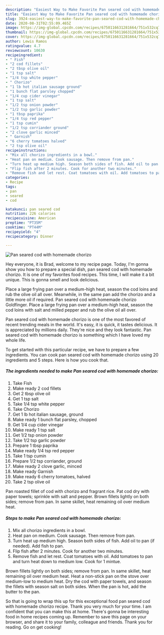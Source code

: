 ```yaml
---
description: "Easiest Way to Make Favorite Pan seared cod with homemade chorizo"
title: "Easiest Way to Make Favorite Pan seared cod with homemade chorizo"
slug: 3924-easiest-way-to-make-favorite-pan-seared-cod-with-homemade-chorizo
date: 2020-08-31T02:55:09.465Z
image: https://img-global.cpcdn.com/recipes/6750116631281664/751x532cq70/pan-seared-cod-with-homemade-chorizo-recipe-main-photo.jpg
thumbnail: https://img-global.cpcdn.com/recipes/6750116631281664/751x532cq70/pan-seared-cod-with-homemade-chorizo-recipe-main-photo.jpg
cover: https://img-global.cpcdn.com/recipes/6750116631281664/751x532cq70/pan-seared-cod-with-homemade-chorizo-recipe-main-photo.jpg
author: Lewis Ramos
ratingvalue: 4.7
reviewcount: 10630
recipeingredient:
- " Fish"
- "2 cod fillets"
- "2 tbsp olive oil"
- "1 tsp salt"
- "1/4 tsp white pepper"
- " Chorizo"
- "1 lb hot italian sausage ground"
- "1 bunch flat parsley chopped"
- "1/4 cup cider vinegar"
- "1 tsp salt"
- "1/2 tsp onion powder"
- "1/2 tsp garlic powder"
- "1 tbsp paprika"
- "1/4 tsp red pepper"
- "1 tsp cumin"
- "1/2 tsp corriander ground"
- "2 clove garlic minced"
- " Garnish"
- "6 cherry tomatoes halved"
- "2 tsp olive oil"
recipeinstructions:
- "Mix all chorizo ingredients in a bowl."
- "Heat pan on medium. Cook sausage. Then remove from pan."
- "Turn heat up medium high. Season both sides of fish. Add oil to pan (if needed). Add fish to pan."
- "Flip fish after 2 minutes. Cook for another two minutes."
- "Remove fish and let rest. Coat tomatoes with oil. Add tomatoes to pan and turn heat down to medium low. Cook for 1 mintue."
categories:
- Recipe
tags:
- pan
- seared
- cod

katakunci: pan seared cod 
nutrition: 226 calories
recipecuisine: American
preptime: "PT35M"
cooktime: "PT44M"
recipeyield: "4"
recipecategory: Dinner

---
```



![Pan seared cod with homemade chorizo](https://img-global.cpcdn.com/recipes/6750116631281664/751x532cq70/pan-seared-cod-with-homemade-chorizo-recipe-main-photo.jpg)

Hey everyone, it is Brad, welcome to my recipe page. Today, I'm gonna show you how to prepare a special dish, pan seared cod with homemade chorizo. It is one of my favorites food recipes. This time, I will make it a bit unique. This is gonna smell and look delicious.

Place a large frying pan over a medium-high heat, season the cod loins and rub the olive oil all over. Meanwhile, in the same pan add the chorizo and a little more oil if required. Pan seared cod with homemade chorizo Goldfinger. Place a large frying pan over a medium-high heat, season the cod loins with salt and milled pepper and rub the olive oil all over.

Pan seared cod with homemade chorizo is one of the most favored of recent trending meals in the world. It's easy, it is quick, it tastes delicious. It is appreciated by millions daily. They're nice and they look fantastic. Pan seared cod with homemade chorizo is something which I have loved my whole life.


To get started with this particular recipe, we have to prepare a few ingredients. You can cook pan seared cod with homemade chorizo using 20 ingredients and 5 steps. Here is how you cook that.

<!--inarticleads1-->

##### The ingredients needed to make Pan seared cod with homemade chorizo:

1. Take  Fish
1. Make ready 2 cod fillets
1. Get 2 tbsp olive oil
1. Get 1 tsp salt
1. Take 1/4 tsp white pepper
1. Take  Chorizo
1. Get 1 lb hot italian sausage, ground
1. Make ready 1 bunch flat parsley, chopped
1. Get 1/4 cup cider vinegar
1. Make ready 1 tsp salt
1. Get 1/2 tsp onion powder
1. Take 1/2 tsp garlic powder
1. Prepare 1 tbsp paprika
1. Make ready 1/4 tsp red pepper
1. Take 1 tsp cumin
1. Prepare 1/2 tsp corriander, ground
1. Make ready 2 clove garlic, minced
1. Make ready  Garnish
1. Make ready 6 cherry tomatoes, halved
1. Take 2 tsp olive oil


Pan roasted fillet of cod with chorizo and fragrant rice. Pat cod dry with paper towels; sprinkle with salt and pepper. Brown fillets lightly on both sides; remove from pan. In same skillet, heat remaining oil over medium heat. 

<!--inarticleads2-->

##### Steps to make Pan seared cod with homemade chorizo:

1. Mix all chorizo ingredients in a bowl.
1. Heat pan on medium. Cook sausage. Then remove from pan.
1. Turn heat up medium high. Season both sides of fish. Add oil to pan (if needed). Add fish to pan.
1. Flip fish after 2 minutes. Cook for another two minutes.
1. Remove fish and let rest. Coat tomatoes with oil. Add tomatoes to pan and turn heat down to medium low. Cook for 1 mintue.


Brown fillets lightly on both sides; remove from pan. In same skillet, heat remaining oil over medium heat. Heat a non-stick pan on the stove over medium-low to medium heat. Dry the cod with paper towels, and season the fillets with season salt on both sides. When the pan is hot, add the butter to the pan. 

So that is going to wrap this up for this exceptional food pan seared cod with homemade chorizo recipe. Thank you very much for your time. I am confident that you can make this at home. There's gonna be interesting food in home recipes coming up. Remember to save this page on your browser, and share it to your family, colleague and friends. Thank you for reading. Go on get cooking!
